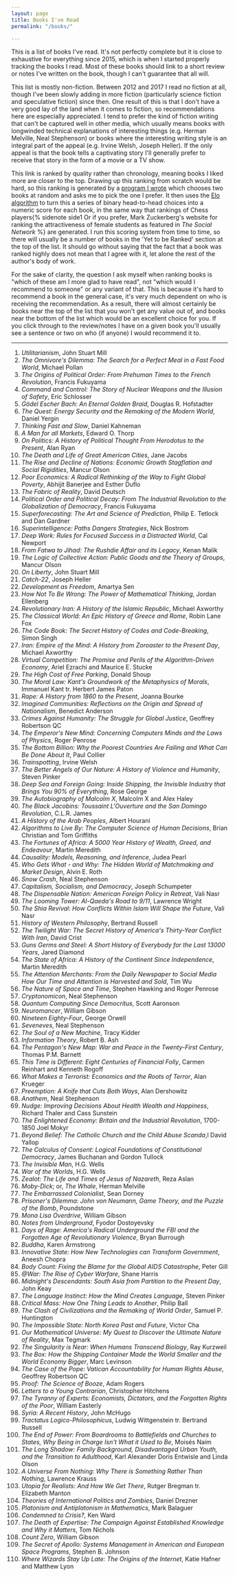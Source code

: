 ```yaml
---
layout: page
title: Books I've Read
permalink: "/books/"

---
```

This is a list of books I've read. It's not perfectly complete but it is close to exhaustive for everything since 2015, which is when I started properly tracking the books I read. Most of these books should link to a short review or notes I've written on the book, though I can't guarantee that all will.

This list is mostly non-fiction. Between 2012 and 2017 I read no fiction at all, though I've been slowly adding in more fiction (particularly science fiction and speculative fiction) since then. One result of this is that I don't have a very good lay of the land when it comes to fiction, so recommendations here are especially appreciated. I tend to prefer the kind of fiction writing that can't be captured well in other media, which usually means books with longwinded technical explanations of interesting things (e.g. Herman Melville, Neal Stephenson) or books where the interesting writing style is an integral part of the appeal (e.g. Irvine Welsh, Joseph Heller). If the only appeal is that the book tells a captivating story I'll generally prefer to receive that story in the form of a movie or a TV show.

This link is ranked by quality rather than chronology, meaning books I liked more are closer to the top. Drawing up this ranking from scratch would be hard, so this ranking is generated by a [program I wrote](https://github.com/AJSKirk/VElo) which chooses two books at random and asks me to pick the one I prefer. It then uses the [Elo algorithm](https://en.wikipedia.org/wiki/Elo_rating_system) to turn this a series of binary head-to-head choices into a numeric score for each book, in the same way that rankings of Chess players{% sidenote side1 Or if you prefer, Mark Zuckerberg's website for ranking the attractiveness of female students as featured in _The Social Network_ %} are generated. I run this scoring system from time to time, so there will usually be a number of books in the 'Yet to be Ranked' section at the top of the list. It should go without saying that the fact that a book was ranked highly does not mean that I agree with it, let alone the rest of the author's body of work.

For the sake of clarity, the question I ask myself when ranking books is "which of these am I more glad to have read", not "which would I recommend to someone" or any variant of that. This is because it's hard to recommend a book in the general case, it's very much dependent on who is receiving the recommendation. As a result, there will almost certainly be books near the top of the list that you won't get any value out of, and books near the bottom of the list which would be an excellent choice for you. If you click through to the review/notes I have on a given book you'll usually see a sentence or two on who (if anyone) I would recommend it to.

***

  1. _Utilitarianism_, John Stuart Mill
  2. _The Omnivore's Dilemma: The Search for a Perfect Meal in a Fast Food World_, Michael Pollan
  3. _The Origins of Political Order: From Prehuman Times to the French Revolution_, Francis Fukuyama
  4. _Command and Control: The Story of Nuclear Weapons and the Illusion of Safety_, Eric Schlosser
  5. _Gödel Escher Bach: An Eternal Golden Braid_, Douglas R. Hofstadter
  6. _The Quest: Energy Security and the Remaking of the Modern World_, Daniel Yergin
  7. _Thinking Fast and Slow_, Daniel Kahneman
  8. _A Man for all Markets_, Edward O. Thorp
  9. _On Politics: A History of Political Thought From Herodotus to the Present_, Alan Ryan
 10. _The Death and Life of Great American Cities_, Jane Jacobs
 11. _The Rise and Decline of Nations: Economic Growth Stagflation and Social Rigidities_, Mancur Olson
 12. _Poor Economics: A Radical Rethinking of the Way to Fight Global Poverty_, Abhijit Banerjee and Esther Duflo
 13. _The Fabric of Reality_, David Deutsch
 14. _Political Order and Political Decay: From The Industrial Revolution to the Globalization of Democracy_, Francis Fukuyama
 15. _Superforecasting: The Art and Science of Prediction_, Philip E. Tetlock and Dan Gardner
 16. _Superintelligence: Paths Dangers Strategies_, Nick Bostrom
 17. _Deep Work: Rules for Focused Success in a Distracted World_, Cal Newport
 18. _From Fatwa to Jihad: The Rushdie Affair and its Legacy_, Kenan Malik
 19. _The Logic of Collective Action: Public Goods and the Theory of Groups_, Mancur Olson
 20. _On Liberty_, John Stuart Mill
 21. _Catch-22_, Joseph Heller
 22. _Development as Freedom_, Amartya Sen
 23. _How Not To Be Wrong: The Power of Mathematical Thinking_, Jordan Ellenberg
 24. _Revolutionary Iran: A History of the Islamic Republic_, Michael Axworthy
 25. _The Classical World: An Epic History of Greece and Rome_, Robin Lane Fox
 26. _The Code Book: The Secret History of Codes and Code-Breaking_, Simon Singh
 27. _Iran: Empire of the Mind: A History from Zoroaster to the Present Day_, Michael Axworthy
 28. _Virtual Competition: The Promise and Perils of the Algorithm-Driven Economy_, Ariel Ezrachi and Maurice E. Stucke
 29. _The High Cost of Free Parking_, Donald Shoup
 30. _The Moral Law: Kant's Groundwork of the Metaphysics of Morals_, Immanuel Kant tr. Herbert James Paton
 31. _Rape: A History from 1860 to the Present_, Joanna Bourke
 32. _Imagined Communities: Reflections on the Origin and Spread of Nationalism_, Benedict Anderson
 33. _Crimes Against Humanity: The Struggle for Global Justice_, Geoffrey Robertson QC
 34. _The Emperor's New Mind: Concerning Computers Minds and the Laws of Physics_, Roger Penrose
 35. _The Bottom Billion: Why the Poorest Countries Are Failing and What Can Be Done About It_, Paul Collier
 36. _Trainspotting_, Irvine Welsh
 37. _The Better Angels of Our Nature: A History of Violence and Humanity_, Steven Pinker
 38. _Deep Sea and Foreign Going: Inside Shipping, the Invisible Industry that Brings You 90% of Everything_, Rose George
 39. _The Autobiography of Malcolm X_, Malcolm X and Alex Haley
 40. _The Black Jacobins: Toussaint L'Ouverture and the San Domingo Revolution_, C.L.R. James
 41. _A History of the Arab Peoples_, Albert Hourani
 42. _Algorithms to Live By: The Computer Science of Human Decisions_, Brian Christian and Tom Griffiths
 43. _The Fortunes of Africa: A 5000 Year History of Wealth, Greed, and Endeavour_, Martin Meredith
 44. _Causality: Models, Reasoning, and Inference_, Judea Pearl
 45. _Who Gets What - and Why: The Hidden World of Matchmaking and Market Design_, Alvin E. Roth
 46. _Snow Crash_, Neal Stephenson
 47. _Capitalism, Socialism, and Democracy_, Joseph Schumpeter
 48. _The Dispensable Nation: American Foreign Policy in Retreat_, Vali Nasr
 49. _The Looming Tower: Al-Qaeda's Road to 9/11_, Lawrence Wright
 50. _The Shia Revival: How Conflicts Within Islam Will Shape the Future_, Vali Nasr
 51. _History of Western Philosophy_, Bertrand Russell
 52. _The Twilight War: The Secret History of America's Thirty-Year Conflict With Iran_, David Crist
 53. _Guns Germs and Steel: A Short History of Everybody for the Last 13000 Years_, Jared Diamond
 54. _The State of Africa: A History of the Continent Since Independence_, Martin Meredith
 55. _The Attention Merchants: From the Daily Newspaper to Social Media How Our Time and Attention is Harvested and Sold_, Tim Wu
 56. _The Nature of Space and Time_, Stephen Hawking and Roger Penrose
 57. _Cryptonomicon_, Neal Stephenson
 58. _Quantum Computing Since Democritus_, Scott Aaronson
 59. _Neuromancer_, William Gibson
 60. _Nineteen Eighty-Four_, George Orwell
 61. _Seveneves_, Neal Stephenson
 62. _The Soul of a New Machine_, Tracy Kidder
 63. _Information Theory_, Robert B. Ash
 64. _The Pentagon's New Map: War and Peace in the Twenty-First Century_, Thomas P.M. Barnett
 65. _This Time is Different: Eight Centuries of Financial Folly_, Carmen Reinhart and Kenneth Rogoff
 66. _What Makes a Terrorist: Economics and the Roots of Terror_, Alan Krueger
 67. _Preemption: A Knife that Cuts Both Ways_, Alan Dershowitz
 68. _Anathem_, Neal Stephenson
 69. _Nudge: Improving Decisions About Health Wealth and Happiness_, Richard Thaler and Cass Sunstein
 70. _The Enlightened Economy: Britain and the Industrial Revolution_, 1700-1850 Joel Mokyr
 71. _Beyond Belief: The Catholic Church and the Child Abuse Scanda_,l David Yallop
 72. _The Calculus of Consent: Logical Foundations of Constitutional Democracy_, James Buchanan and Gordon Tullock
 73. _The Invisible Man_, H.G. Wells
 74. _War of the Worlds_, H.G. Wells
 75. _Zealot: The Life and Times of Jesus of Nazareth_, Reza Aslan
 76. _Moby-Dick_; or, _The Whale_, Herman Melville
 77. _The Embarrassed Colonialist_, Sean Dorney
 78. _Prisoner's Dilemma: John von Neumann, Game Theory, and the Puzzle of the Bomb_, Poundstone
 79. _Mona Lisa Overdrive_, William Gibson
 80. _Notes from Underground_, Fyodor Dostoyevsky
 81. _Days of Rage: America's Radical Underground the FBI and the Forgotten Age of Revolutionary Violence_, Bryan Burrough
 82. _Buddha_, Karen Armstrong
 83. _Innovative State: How New Technologies can Transform Government_, Aneesh Chopra
 84. _Body Count: Fixing the Blame for the Global AIDS Catastrophe_, Peter Gill
 85. _@War: The Rise of Cyber Warfare_, Shane Harris
 86. _Midnight's Descendants: South Asia from Partition to the Present Day_, John Keay
 87. _The Language Instinct: How the Mind Creates Language_, Steven Pinker
 88. _Critical Mass: How One Thing Leads to Another_, Philip Ball
 89. _The Clash of Civilizations and the Remaking of World Order_, Samuel P. Huntington
 90. _The Impossible State: North Korea Past and Future_, Victor Cha
 91. _Our Mathematical Universe: My Quest to Discover the Ultimate Nature of Reality_, Max Tegmark
 92. _The Singularity is Near: When Humans Transcend Biology_, Ray Kurzweil
 93. _The Box: How the Shipping Container Made the World Smaller and the World Economy Bigger_, Marc Levinson
 94. _The Case of the Pope: Vatican Accountability for Human Rights Abuse_, Geoffrey Robertson QC
 95. _Proof: The Science of Booze_, Adam Rogers
 96. _Letters to a Young Contrarian_, Christopher Hitchens
 97. _The Tyranny of Experts: Economists, Dictators, and the Forgotten Rights of the Poor_, William Easterly
 98. _Syria: A Recent History_, John McHugo
 99. _Tractatus Logico-Philosophicus_, Ludwig Wittgenstein tr. Bertrand Russell
100. _The End of Power: From Boardrooms to Battlefields and Churches to States, Why Being in Charge Isn't What it Used to Be_, Moisés Naím
101. _The Long Shadow: Family Background, Disadvantaged Urban Youth, and the Transition to Adulthood_, Karl Alexander Doris Entwisle and Linda Olson
102. _A Universe From Nothing: Why There is Something Rather Than Nothing_, Lawrence Krauss
103. _Utopia for Realists: And How We Get There_, Rutger Bregman tr. Elizabeth Manton
104. _Theories of International Politics and Zombies_, Daniel Drezner
105. _Platonism and Antiplatonism in Mathematics_, Mark Balaguer
106. _Condemned to Crisis?_, Ken Ward
107. _The Death of Expertise: The Campaign Against Established Knowledge and Why it Matters_, Tom Nichols
108. _Count Zero_, William Gibson
109. _The Secret of Apollo: Systems Management in American and European Space Programs_, Stephen B. Johnson
110. _Where Wizards Stay Up Late: The Origins of the Internet_, Katie Hafner and Matthew Lyon